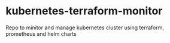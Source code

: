 # kubernetes-terraform-monitor
Repo to minitor and manage kubernetes cluster using terraform, prometheus and helm charts
